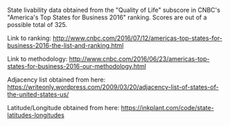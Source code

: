 State livability data obtained from the "Quality of Life" subscore in CNBC's "America's Top States for Business 2016" ranking. Scores are out of a possible total of 325.

Link to ranking:
http://www.cnbc.com/2016/07/12/americas-top-states-for-business-2016-the-list-and-ranking.html

Link to methodology:
http://www.cnbc.com/2016/06/23/americas-top-states-for-business-2016-our-methodology.html

Adjacency list obtained from here:
https://writeonly.wordpress.com/2009/03/20/adjacency-list-of-states-of-the-united-states-us/

Latitude/Longitude obtained from here:
https://inkplant.com/code/state-latitudes-longitudes
